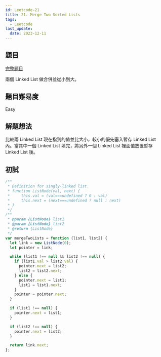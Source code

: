 ```yaml
---
id: Leetcode-21
title: 21. Merge Two Sorted Lists
tags:
  - Leetcode
last_update:
  date: 2023-12-11
---
```


## 題目

[完整題目](https://leetcode.com/problems/merge-two-sorted-lists/)

兩個 Linked List 做合併並從小到大。

## 題目難易度

Easy

## 解題想法

比較兩 Linked List 現在指到的值並比大小，較小的優先塞入暫存 Linked List 內。當其中一個 Linked List 填完，將另外一個 Linked List 裡面值放置暫存 Linked List 後。

## 初試

```javascript
/**
 * Definition for singly-linked list.
 * function ListNode(val, next) {
 *     this.val = (val===undefined ? 0 : val)
 *     this.next = (next===undefined ? null : next)
 * }
 */
/**
 * @param {ListNode} list1
 * @param {ListNode} list2
 * @return {ListNode}
 */
var mergeTwoLists = function (list1, list2) {
  let link = new ListNode(0);
  let pointer = link;

  while (list1 !== null && list2 !== null) {
    if (list1.val > list2.val) {
      pointer.next = list2;
      list2 = list2.next;
    } else {
      pointer.next = list1;
      list1 = list1.next;
    }
    pointer = pointer.next;
  }

  if (list1 !== null) {
    pointer.next = list1;
  }

  if (list2 !== null) {
    pointer.next = list2;
  }

  return link.next;
};
```
